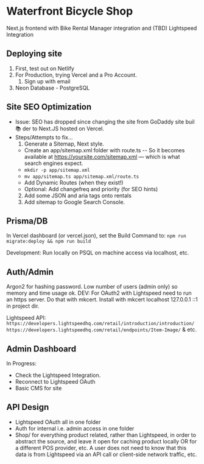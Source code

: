 # Waterfront Bicycle Shop

Next.js frontend with Bike Rental Manager integration and (TBD) Lightspeed Integration

## Deploying site
1. First, test out on Netlify
2. For Production, trying Vercel and a Pro Account.
   1. Sign up with email
3. Neon Database - PostgreSQL


## Site SEO Optimization
- Issue: SEO has dropped since changing the site from GoDaddy site buil📚 der to Next.JS hosted on Vercel.
- Steps/Attempts to fix...
  1. Generate a Sitemap, Next style.
    - Create an app/sitemap.xml folder with route.ts -- So it becomes available at https://yoursite.com/sitemap.xml — which is what search engines expect.
     - `mkdir -p app/sitemap.xml`
     - `mv app/sitemap.ts app/sitemap.xml/route.ts`
   - Add Dynamic Routes (when they exist!)
   - Optional: Add changefreq and priority (for SEO hints)
  2. Add some JSON and aria tags onto rentals
  3. Add sitemap to Google Search Console.

## Prisma/DB

In Vercel dashboard (or vercel.json), set the Build Command to:
`npm run migrate:deploy && npm run build`

Development: Run locally on PSQL on machine access via localhost, etc.

## Auth/Admin

Argon2 for hashing password. Low number of users (admin only) so memory and time usage ok. 
DEV:
For OAuth2 with Lightspeed need to run an https server. Do that with mkcert. Install with mkcert localhost 127.0.0.1 ::1 in project dir.

Lightspeed API: `https://developers.lightspeedhq.com/retail/introduction/introduction/`
`https://developers.lightspeedhq.com/retail/endpoints/Item-Image/`
& etc.

## Admin Dashboard

In Progress: 
- Check the Lightspeed Integration.
- Reconnect to Lightspeed OAuth
- Basic CMS for site

## API Design

- Lightspeed OAuth all in one folder
- Auth for internal i.e. admin access in one folder
- Shop/ for everything product related, rather than Lightspeed, in order to abstract the source, and leave it open for caching product locally OR for a different POS provider, etc. A user does not need to know that this data is from Lightspeed via an API call or client-side network traffic, etc.

